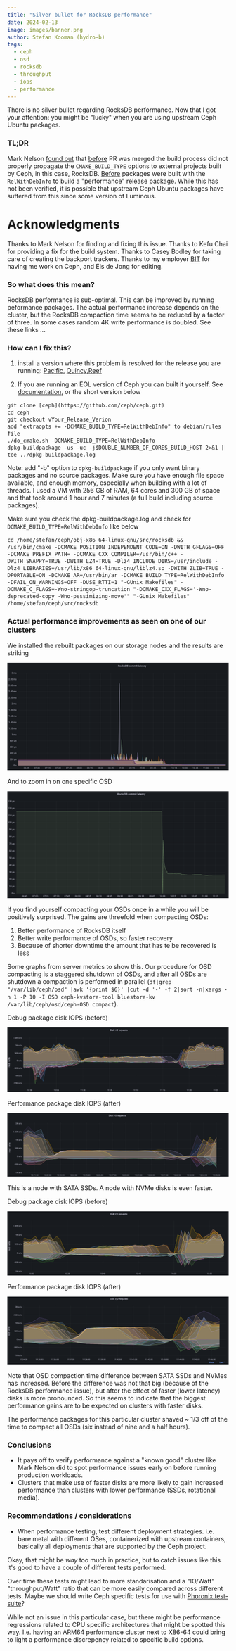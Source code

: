```yaml
---
title: "Silver bullet for RocksDB performance"
date: 2024-02-13
image: images/banner.png
author: Stefan Kooman (hydro-b)
tags:
  - ceph
  - osd
  - rocksdb
  - throughput
  - iops
  - performance
---
```


~~There is no~~ silver bullet regarding RocksDB performance. Now that I got your attention: you might be "lucky" when you are using upstream Ceph Ubuntu packages.

### TL;DR
Mark Nelson [found out](https://ceph.io/en/news/blog/2024/ceph-a-journey-to-1tibps/#fix-three) that [before](https://github.com/ceph/ceph/pull/54918) PR was merged the build process did not properly propagate the `CMAKE_BUILD_TYPE` options to external projects built by Ceph, in this case, RocksDB. [Before](https://github.com/ceph/ceph/pull/24133) packages were built with the `RelWithDebInfo` to build a "performance" release package. While this has not been verified, it is possible that upstream Ceph Ubuntu packages have suffered from this since some version of Luminous.

# Acknowledgments

Thanks to Mark Nelson for finding and fixing this issue. Thanks to Kefu Chai for providing a fix for the build system. Thanks to Casey Bodley for taking care of creating the backport trackers. Thanks to my employer [BIT](https://www.bit.nl) for having me work on Ceph, and Els de Jong for editing.

### So what does this mean?

RocksDB performance is sub-optimal. This can be improved by running peformance packages. The actual performance increase depends on the cluster, but the RocksDB compaction time seems to be reduced by a factor of three. In some cases random 4K write performance is doubled. See these links ...

### How can I fix this?

1) install a version where this problem is resolved for the release you are running: [Pacific](https://tracker.ceph.com/issues/64362), [Quincy](https://github.com/ceph/ceph/pull/55501),[Reef](https://github.com/ceph/ceph/pull/55502)

2) If you are running an EOL version of Ceph you can built it yourself. See [documentation](https://docs.ceph.com/en/latest/install/build-ceph/), or the short version below

```
git clone [ceph](https://github.com/ceph/ceph.git)
cd ceph
git checkout vYour_Release_Verion
add "extraopts += -DCMAKE_BUILD_TYPE=RelWithDebInfo" to debian/rules file
./do_cmake.sh -DCMAKE_BUILD_TYPE=RelWithDebInfo
dpkg-buildpackage -us -uc -j$DOUBLE_NUMBER_OF_CORES_BUILD_HOST 2>&1 | tee ../dpkg-buildpackage.log
```

Note: add "-b" option to `dpkg-buildpackage` if you only want binary packages and no source packages. Make sure you have enough file space available, and enough memory, especially when building with a lot of threads. I used a VM with 256 GB of RAM, 64 cores and 300 GB of space and that took around 1 hour and 7 minutes (a full build including source packages).

Make sure you check the dpkg-buildpackage.log and check for `DCMAKE_BUILD_TYPE=RelWithDebInfo` like below

```
cd /home/stefan/ceph/obj-x86_64-linux-gnu/src/rocksdb && /usr/bin/cmake -DCMAKE_POSITION_INDEPENDENT_CODE=ON -DWITH_GFLAGS=OFF -DCMAKE_PREFIX_PATH= -DCMAKE_CXX_COMPILER=/usr/bin/c++ -DWITH_SNAPPY=TRUE -DWITH_LZ4=TRUE -Dlz4_INCLUDE_DIRS=/usr/include -Dlz4_LIBRARIES=/usr/lib/x86_64-linux-gnu/liblz4.so -DWITH_ZLIB=TRUE -DPORTABLE=ON -DCMAKE_AR=/usr/bin/ar -DCMAKE_BUILD_TYPE=RelWithDebInfo -DFAIL_ON_WARNINGS=OFF -DUSE_RTTI=1 "-GUnix Makefiles" -DCMAKE_C_FLAGS=-Wno-stringop-truncation "-DCMAKE_CXX_FLAGS='-Wno-deprecated-copy -Wno-pessimizing-move'" "-GUnix Makefiles" /home/stefan/ceph/src/rocksdb
```

### Actual performance improvements as seen on one of our clusters

We installed the rebuilt packages on our storage nodes and the results are striking

![](images/RocksDB_commit_latency_all_osds.png)

And to zoom in on one specific OSD

![](images/RocksDB_commit_latency_osd.228_osds.png)

If you find yourself compacting your OSDs once in a while you will be positively surprised. The gains are threefold when compacting OSDs:

1) Better performance of RocksDB itself
2) Better write performance of OSDs, so faster recovery
3) Because of shorter downtime the amount that has te be recovered is less

Some graphs from server metrics to show this. Our procedure for OSD compacting is a staggered shutdown of OSDs, and after all OSDs are shutdown a compaction is performed in parallel (`df|grep "/var/lib/ceph/osd" |awk '{print $6}' |cut -d '-' -f 2|sort -n|xargs -n 1 -P 10 -I OSD ceph-kvstore-tool bluestore-kv /var/lib/ceph/osd/ceph-OSD compact`).

Debug package disk IOPS (before)

![](images/storage1_OSD_compact_before_perf_package_IOPS.png)

Performance package disk IOPS (after)

![](images/storage1_OSD_compact_after_perf_package_IOPS.png)

This is a node with SATA SSDs. A node with NVMe disks is even faster.

Debug package disk IOPS (before)

![](images/storage23_OSD_compact_before_perf_package_IOPS.png)

Performance package disk IOPS (after)

![](images/storage23_OSD_compact_after_perf_package_IOPS.png)

Note that OSD compaction time difference between SATA SSDs and NVMes has increased. Before the difference was not that big (because of the RocksDB performance issue), but after the effect of faster (lower latency) disks is more pronounced. So this seems to indicate that the biggest performance gains are to be expected on clusters with faster disks.

The performance packages for this particular cluster shaved ~ 1/3 off of the time to compact all OSDs (six instead of nine and a half hours). 

### Conclusions

- It pays off to verify performance against a "known good" cluster like Mark Nelson did to spot performance issues early on before running production workloads.
- Clusters that make use of faster disks are more likely to gain increased performance than clusters with lower performance (SSDs, rotational media).

### Recommendations / considerations

- When performance testing, test different deployment strategies.
i.e. bare metal with different OSes, containerized with upstream containers, basically all deployments that are supported by the Ceph project.

Okay, that might be *way* too much in practice, but to catch issues like this it's good to have a couple of different tests performed.

Over time these tests might lead to more standarisation and a "IO/Watt" "throughput/Watt" ratio that can be more easily compared across different tests.
Maybe we should write Ceph specific tests for use with [Phoronix test-suite](https://www.phoronix-test-suite.com/)?

While not an issue in this particular case, but there might be performance regressions related to CPU specific architectures that might be spotted this way.
I.e. having an ARM64 performance cluster next to X86-64 could bring to light a performance discrepency related to specific build options.
